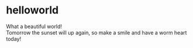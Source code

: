 # helloworld  
What a beautiful world!  
Tomorrow the sunset will up again, so make a smile and have a worm heart today!  
